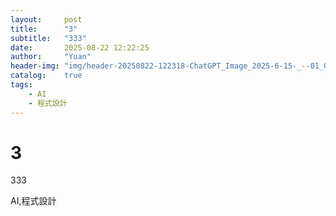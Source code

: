 ```yaml
---
layout:     post
title:      "3"
subtitle:   "333"
date:       2025-08-22 12:22:25
author:     "Yuan"
header-img: "img/header-20250822-122318-ChatGPT_Image_2025-6-15-_--01_03_02.png"
catalog:    true
tags:
    - AI
    - 程式設計
---
```

# 3

333

AI,程式設計